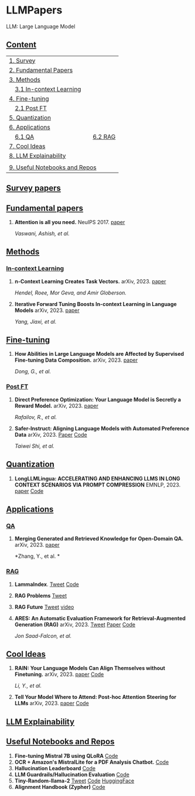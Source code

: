 # LLMPapers

LLM: Large Language Model

## [Content](#content)

<table>
<tr><td colspan="2"><a href="#survey-papers">1. Survey</a></td></tr> 
<tr><td colspan="2"><a href="#fundamental-papers">2. Fundamental Papers</a></td></tr> 
<tr><td colspan="2"><a href="#methods">3. Methods</a></td></tr>
<tr>
    <td>&emsp;<a href="#in-context learning">3.1 In-context Learning</a></td>
    <td></td>
</tr>
<tr><td colspan="2"><a href="#fine-tuning">4. Fine-tuning</a></td></tr>
<tr>
    <td>&emsp;<a href="#post-ft">2.1 Post FT</a></td>
    <td></td>
</tr>
<tr><td colspan="2"><a href="#quantization">5. Quantization</a></td></tr>
<tr><td colspan="2"><a href="#applications">6. Applications</a></td></tr> 
<tr>
    <td>&emsp;<a href="#qa">6.1 QA</a></td>
    <td>&emsp;<a href="#rag">6.2 RAG</a></td>
</tr>
<tr><td colspan="2"><a href="#cool-ideas">7. Cool Ideas</a></td></tr>
<tr><td colspan="2"><a href="#llm-explainability">8. LLM Explainability</a></td></tr>
<tr>
    <td></td>
    <td></td>
</tr>
<tr><td colspan="2"><a href="#useful-notebooks and repos">9. Useful Notebooks and Repos</a></td></tr>
</table>

## [Survey papers](#content)


## [Fundamental papers](#content)
1. **Attention is all you need.** NeuIPS 2017. [paper](https://proceedings.neurips.cc/paper/2017/file/3f5ee243547dee91fbd053c1c4a845aa-Paper.pdf)

    *Vaswani, Ashish, et al.*
   
## [Methods](#content)   

### [In-context Learning](#content)
1. **n-Context Learning Creates Task Vectors.** arXiv, 2023. [paper](https://arxiv.org/pdf/2310.15916.pdf)

   *Hendel, Roee, Mor Geva, and Amir Globerson.*
   
1. **Iterative Forward Tuning Boosts In-context Learning in Language Models** arXiv, 2023. [paper](https://arxiv.org/pdf/2305.13016.pdf)

   *Yang, Jiaxi, et al.*

## [Fine-tuning](#content) 
1.  **How Abilities in Large Language Models are Affected by Supervised Fine-tuning Data Composition.** arXiv, 2023. [paper](https://arxiv.org/pdf/2310.05492.pdf)
	
 	*Dong, G., et al.*


### [Post FT](#content) 

1. **Direct Preference Optimization: Your Language Model is Secretly a Reward
  Model.** arXiv, 2023. [paper](https://arxiv.org/pdf/2305.18290.pdf)

    *Rafailov, R., et al.*

1. **Safer-Instruct: Aligning Language Models with Automated Preference Data** arXiv, 2023. [Paper](https://arxiv.org/pdf/2311.08685.pdf) [Code](https://github.com/uscnlp-lime/safer-instruct)

   *Taiwei Shi, et al.*


## [Quantization](#content)  
1. **LongLLMLingua: ACCELERATING AND ENHANCING LLMS IN LONG CONTEXT SCENARIOS VIA PROMPT COMPRESSION** EMNLP, 2023. [paper](https://arxiv.org/pdf/2310.06839.pdf) [Code](https://github.com/microsoft/LLMLingua)

## [Applications](#content)  

### [QA](#content)
1. **Merging Generated and Retrieved Knowledge for Open-Domain QA.** arXiv, 2023. [paper](https://arxiv.org/pdf/2310.14393.pdf)

   *Zhang, Y., et al. *

### [RAG](#content)
1. **LammaIndex**. [Tweet](https://x.com/jerryjliu0/status/1724837344543695185?s=20) [Code](https://github.com/run-llama/llama_index)
1. **RAG Problems** [Tweet](https://x.com/IntuitMachine/status/1724811179418079242?s=20)
1. **RAG Future** [Tweet](https://x.com/CShorten30/status/1724443501146902876?s=20) [video](https://t.co/qVaLmYg8D4)
1. **ARES: An Automatic Evaluation Framework for Retrieval-Augmented Generation (RAG)** arXiv, 2023. [Tweet](https://x.com/JonSaadFalcon/status/1724998954402935061?s=20) [Paper](https://arxiv.org/pdf/2311.09476.pdf) [Code](https://github.com/stanford-futuredata/ARES/)

   *Jon Saad-Falcon, et al.*
	
## [Cool Ideas](#content)  
1. **RAIN: Your Language Models Can Align Themselves without Finetuning.** arXiv, 2023. [paper](https://arxiv.org/pdf/2309.07124.pdf) [Code](https://github.com/SafeAILab/RAIN)

   *Li, Y., et al.*

1. **Tell Your Model Where to Attend: Post-hoc Attention Steering for LLMs** arXiv, 2023. [paper](https://arxiv.org/pdf/2311.02262.pdf) [Code](https://github.com/QingruZhang/PASTA)

## [LLM Explainability](#content)  

## [Useful Notebooks and Repos](#content)  
1. **Fine-tuning Mistral 7B using QLoRA** [Code](https://github.com/brevdev/notebooks/blob/main/mistral-finetune.ipynb)
1. **OCR + Amazon's MistralLite for a PDF Analysis Chatbot.** [Code](https://github.com/brevdev/notebooks/blob/main/ocr-pdf-analysis.ipynb)
1. **Hallucination Leaderboard** [Code](https://github.com/vectara/hallucination-leaderboard/)
1. **LLM Guardrails/Hallucination Evaluation** [Code](https://confluence.ext.net.nokia.com/pages/viewpage.action?pageId=1578607869)
1. **Tiny-Random-llama-2** [Tweet](https://x.com/StasBekman/status/1724519457790509310?s=20) [Code](https://github.com/stas00/ml-engineering/blob/master/transformers/make-tiny-models.md) [HuggingFace](https://huggingface.co/stas/tiny-random-llama-2/blob/main/make_tiny_model.py)
1. **Alignment Handbook (Zypher)** [Code](https://github.com/huggingface/alignment-handbook)
